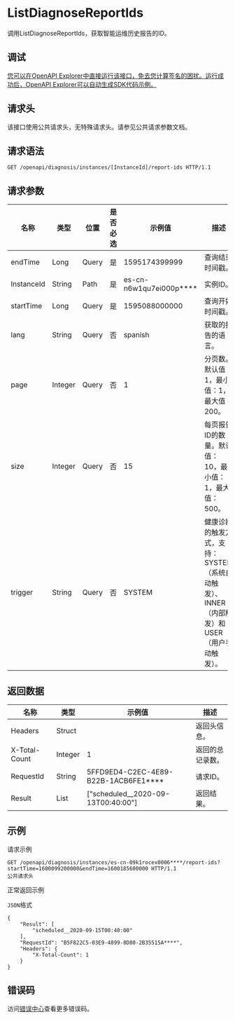 # ListDiagnoseReportIds

调用ListDiagnoseReportIds，获取智能运维历史报告的ID。

## 调试

[您可以在OpenAPI Explorer中直接运行该接口，免去您计算签名的困扰。运行成功后，OpenAPI Explorer可以自动生成SDK代码示例。](https://api.aliyun.com/#product=elasticsearch&api=ListDiagnoseReportIds&type=ROA&version=2017-06-13)

## 请求头

该接口使用公共请求头，无特殊请求头。请参见公共请求参数文档。

## 请求语法

```
GET /openapi/diagnosis/instances/[InstanceId]/report-ids HTTP/1.1
```

## 请求参数

|名称|类型|位置|是否必选|示例值|描述|
|--|--|--|----|---|--|
|endTime|Long|Query|是|1595174399999|查询结束时间戳。 |
|InstanceId|String|Path|是|es-cn-n6w1qu7ei000p\*\*\*\*|实例ID。 |
|startTime|Long|Query|是|1595088000000|查询开始时间戳。 |
|lang|String|Query|否|spanish|获取的报告的语言。 |
|page|Integer|Query|否|1|分页数。默认值：1，最小值：1，最大值：200。 |
|size|Integer|Query|否|15|每页报告ID的数量。默认值：10，最小值：1，最大值：500。 |
|trigger|String|Query|否|SYSTEM|健康诊断的触发方式，支持：SYSTEM（系统自动触发）、INNER（内部触发）和USER（用户手动触发）。 |

## 返回数据

|名称|类型|示例值|描述|
|--|--|---|--|
|Headers|Struct| |返回头信息。 |
|X-Total-Count|Integer|1|返回的总记录数。 |
|RequestId|String|5FFD9ED4-C2EC-4E89-B22B-1ACB6FE1\*\*\*\*|请求ID。 |
|Result|List|\["scheduled\_\_2020-09-13T00:40:00"\]|返回结果。 |

## 示例

请求示例

```
GET /openapi/diagnosis/instances/es-cn-09k1rocex0006****/report-ids?startTime=1600099200000&endTime=1600185600000 HTTP/1.1
公共请求头
```

正常返回示例

`JSON`格式

```
{
	"Result": [
		"scheduled__2020-09-15T00:40:00"
	],
	"RequestId": "B5F822C5-03E9-4899-8D80-2B35515A****",
	"Headers": {
		"X-Total-Count": 1
	}
}
```

## 错误码

访问[错误中心](https://error-center.alibabacloud.com/status/product/elasticsearch)查看更多错误码。

